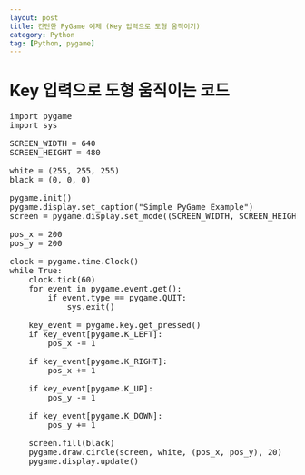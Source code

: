 ```yaml
---
layout: post
title: 간단한 PyGame 예제 (Key 입력으로 도형 움직이기)
category: Python
tag: [Python, pygame]
---
```

# Key 입력으로 도형 움직이는 코드

<pre class="prettyprint">
import pygame
import sys

SCREEN_WIDTH = 640
SCREEN_HEIGHT = 480

white = (255, 255, 255)
black = (0, 0, 0)

pygame.init()
pygame.display.set_caption("Simple PyGame Example")
screen = pygame.display.set_mode((SCREEN_WIDTH, SCREEN_HEIGHT))

pos_x = 200
pos_y = 200

clock = pygame.time.Clock()
while True:
    clock.tick(60)
    for event in pygame.event.get():
        if event.type == pygame.QUIT:
            sys.exit()

    key_event = pygame.key.get_pressed()
    if key_event[pygame.K_LEFT]:
        pos_x -= 1

    if key_event[pygame.K_RIGHT]:
        pos_x += 1

    if key_event[pygame.K_UP]:
        pos_y -= 1

    if key_event[pygame.K_DOWN]:
        pos_y += 1

    screen.fill(black)
    pygame.draw.circle(screen, white, (pos_x, pos_y), 20)
    pygame.display.update()
</pre>